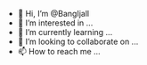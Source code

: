 - 👋 Hi, I’m @BangIjall
- 👀 I’m interested in ...
- 🌱 I’m currently learning ...
- 💞️ I’m looking to collaborate on ...
- 📫 How to reach me ...

<!---
BangIjall/BangIjall is a ✨ special ✨ repository because its `README.md` (this file) appears on your GitHub profile.
You can click the Preview link to take a look at your changes.
--->
